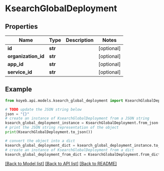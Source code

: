 # KsearchGlobalDeployment


## Properties

Name | Type | Description | Notes
------------ | ------------- | ------------- | -------------
**id** | **str** |  | [optional] 
**organization_id** | **str** |  | [optional] 
**app_id** | **str** |  | [optional] 
**service_id** | **str** |  | [optional] 

## Example

```python
from koyeb.api.models.ksearch_global_deployment import KsearchGlobalDeployment

# TODO update the JSON string below
json = "{}"
# create an instance of KsearchGlobalDeployment from a JSON string
ksearch_global_deployment_instance = KsearchGlobalDeployment.from_json(json)
# print the JSON string representation of the object
print(KsearchGlobalDeployment.to_json())

# convert the object into a dict
ksearch_global_deployment_dict = ksearch_global_deployment_instance.to_dict()
# create an instance of KsearchGlobalDeployment from a dict
ksearch_global_deployment_from_dict = KsearchGlobalDeployment.from_dict(ksearch_global_deployment_dict)
```
[[Back to Model list]](../README.md#documentation-for-models) [[Back to API list]](../README.md#documentation-for-api-endpoints) [[Back to README]](../README.md)


